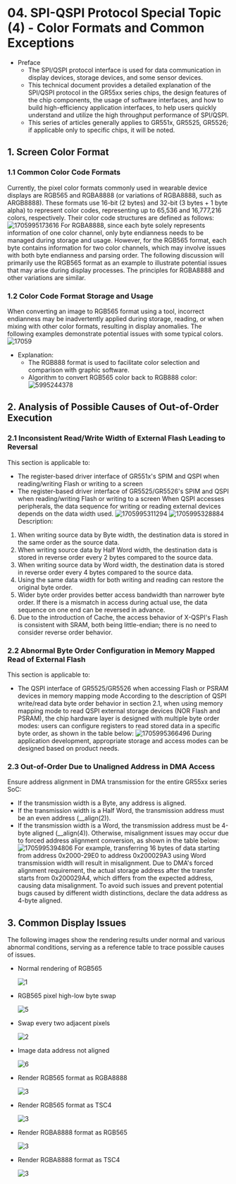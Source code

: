 # 04. SPI-QSPI Protocol Special Topic (4) - Color Formats and Common Exceptions
- Preface
  - The SPI/QSPI protocol interface is used for data communication in display devices, storage devices, and some sensor devices.
  - This technical document provides a detailed explanation of the SPI/QSPI protocol in the GR55xx series chips, the design features of the chip components, the usage of software interfaces, and how to build high-efficiency application interfaces, to help users quickly understand and utilize the high throughput performance of SPI/QSPI.
  - This series of articles generally applies to GR551x, GR5525, GR5526; if applicable only to specific chips, it will be noted.

## 1. Screen Color Format

### 1.1 Common Color Code Formats
Currently, the pixel color formats commonly used in wearable device displays are RGB565 and RGBA8888 (or variations of RGBA8888, such as ARGB8888). These formats use 16-bit (2 bytes) and 32-bit (3 bytes + 1 byte alpha) to represent color codes, representing up to 65,536 and 16,777,216 colors, respectively. Their color code structures are defined as follows:
 ![1705995173616](../../../../_images/1705995173616.png)
For RGBA8888, since each byte solely represents information of one color channel, only byte endianness needs to be managed during storage and usage. However, for the RGB565 format, each byte contains information for two color channels, which may involve issues with both byte endianness and parsing order. The following discussion will primarily use the RGB565 format as an example to illustrate potential issues that may arise during display processes. The principles for RGBA8888 and other variations are similar.

### 1.2 Color Code Format Storage and Usage
When converting an image to RGB565 format using a tool, incorrect endianness may be inadvertently applied during storage, reading, or when mixing with other color formats, resulting in display anomalies. The following examples demonstrate potential issues with some typical colors.
 ![17059](../../../../_images/1705995220235.png)
- Explanation:
  - The RGB888 format is used to facilitate color selection and comparison with graphic software.
  - Algorithm to convert RGB565 color back to RGB888 color:
   ![5995244378](../../../../_images/1705995244378.png)



## 2. Analysis of Possible Causes of Out-of-Order Execution

### 2.1 Inconsistent Read/Write Width of External Flash Leading to Reversal
This section is applicable to:
- The register-based driver interface of GR551x's SPIM and QSPI when reading/writing Flash or writing to a screen
- The register-based driver interface of GR5525/GR5526's SPIM and QSPI when reading/writing Flash or writing to a screen
When QSPI accesses peripherals, the data sequence for writing or reading external devices depends on the data width used.
 ![1705995311294](../../../../_images/1705995311294.png)
![1705995328884](../../../../_images/1705995328884.png)
Description:
1. When writing source data by Byte width, the destination data is stored in the same order as the source data.
2. When writing source data by Half Word width, the destination data is stored in reverse order every 2 bytes compared to the source data.
3. When writing source data by Word width, the destination data is stored in reverse order every 4 bytes compared to the source data.
4. Using the same data width for both writing and reading can restore the original byte order.
5. Wider byte order provides better access bandwidth than narrower byte order. If there is a mismatch in access during actual use, the data sequence on one end can be reversed in advance.
6. Due to the introduction of Cache, the access behavior of X-QSPI's Flash is consistent with SRAM, both being little-endian; there is no need to consider reverse order behavior.



 ### 2.2 Abnormal Byte Order Configuration in Memory Mapped Read of External Flash

This section is applicable to:
- The QSPI interface of GR5525/GR5526 when accessing Flash or PSRAM devices in memory mapping mode
According to the description of QSPI write/read data byte order behavior in section 2.1, when using memory mapping mode to read QSPI external storage devices (NOR Flash and PSRAM), the chip hardware layer is designed with multiple byte order modes: users can configure registers to read stored data in a specific byte order, as shown in the table below:
 ![1705995366496](../../../../_images/1705995366496.png)
During application development, appropriate storage and access modes can be designed based on product needs.



### 2.3 Out-of-Order Due to Unaligned Address in DMA Access

Ensure address alignment in DMA transmission for the entire GR55xx series SoC:
- If the transmission width is a Byte, any address is aligned.
- If the transmission width is a Half Word, the transmission address must be an even address (__align(2)).
- If the transmission width is a Word, the transmission address must be 4-byte aligned (__align(4)).
 Otherwise, misalignment issues may occur due to forced address alignment conversion, as shown in the table below:
 ![1705995394806](../../../../_images/1705995394806.png)
For example, transferring 16 bytes of data starting from address 0x2000-29E0 to address 0x200029A3 using Word transmission width will result in misalignment. Due to DMA's forced alignment requirement, the actual storage address after the transfer starts from 0x200029A4, which differs from the expected address, causing data misalignment.
To avoid such issues and prevent potential bugs caused by different width distinctions, declare the data address as 4-byte aligned.



## 3. Common Display Issues

The following images show the rendering results under normal and various abnormal conditions, serving as a reference table to trace possible causes of issues.

- Normal rendering of RGB565

  ![1](../../../../_images/img_err/clip_image013.png) 

- RGB565 pixel high-low byte swap

  ![5](../../../../_images/img_err/clip_image014.png) 

- Swap every two adjacent pixels

  ![2](../../../../_images/img_err/clip_image015.png) 

- Image data address not aligned

  ![6](../../../../_images/img_err/clip_image016.png) 

- Render RGB565 format as RGBA8888

  ![3](../../../../_images/img_err/clip_image017.png) 

- Render RGB565 format as TSC4

  ![3](../../../../_images/img_err/clip_image018.png) 

- Render RGBA8888 format as RGB565

  ![3](../../../../_images/img_err/clip_image019.png) 

- Render RGBA8888 format as TSC4

  ![3](../../../../_images/img_err/clip_image020.png) 


